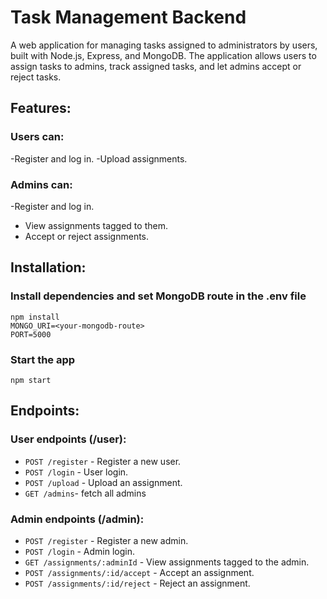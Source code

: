 # Task Management Backend

A web application for managing tasks assigned to administrators by users, built with Node.js, Express, and MongoDB. The application allows users to assign tasks to admins, track assigned tasks, and let admins accept or reject tasks.

## Features:

### Users can:

-Register and log in.
-Upload assignments.

### Admins can:

-Register and log in.
- View assignments tagged to them.
- Accept or reject assignments.

## Installation:

### Install dependencies and set MongoDB route in the .env file

```
npm install
MONGO_URI=<your-mongodb-route>
PORT=5000
```

### Start the app

```
npm start
```

## Endpoints:

### User endpoints (/user):

- `POST /register` - Register a new user.
- `POST /login` - User login.
- `POST /upload` - Upload an assignment.
- `GET /admins`- fetch all admins

### Admin endpoints (/admin):

- `POST /register` - Register a new admin.
- `POST /login` - Admin login.
- `GET /assignments/:adminId` - View assignments tagged to the admin.
- `POST /assignments/:id/accept` - Accept an assignment.
- `POST /assignments/:id/reject` - Reject an assignment.

  

